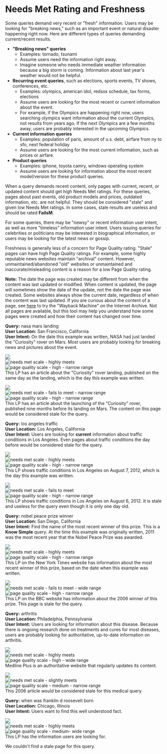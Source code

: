 # Needs Met Rating and Freshness

Some queries demand very recent or "fresh" information. Users may be looking for "breaking news," such as an important event or natural disaster happening right now. Here are different types of queries demanding current/recent results.

- **"Breaking news" queries**  
  - Examples: <span class="query">tornado</span>, <span class="query">tsunami</span>
  - Assume users need the information right away.  
  - Imagine someone who needs immediate weather information because a big storm is coming. Information about last year's weather would not be helpful.
- **Recurring event queries**, such as elections, sports events, TV shows, conferences, etc.  
  - Examples: <span class="query">olympics</span>, <span class="query">american idol</span>, <span class="query">redsox schedule</span>, <span class="query">tax forms</span>, <span class="query">elections</span>
  - Assume users are looking for the most recent or current information about the event.  
  - For example, if the Olympics are happening right now, users searching <span class="query">olympics</span> want information about the current Olympics, not results from years ago. If the next Olympics are a few months away, users are probably interested in the upcoming Olympics.
- **Current information queries**  
  - Examples: <span class="query">population of paris</span>, <span class="query">amount of u.s. debt</span>, <span class="query">airfare from ny to sfo</span>, <span class="query">next federal holiday</span>  
  - Assume users are looking for the most current information, such as prices or airfare.
- **Product queries**  
  - Examples: <span class="query">iphone</span>, <span class="query">toyota camry</span>, <span class="query">windows operating system</span>  
  - Assume users are looking for information about the most recent model/version for these product queries.

When a query demands recent content, only pages with current, recent, or updated content should get high Needs Met ratings. For these queries, pages about past events, old product models and prices, outdated information, etc. are not helpful. They should be considered "stale" and given low Needs Met ratings. In some cases, stale results are useless and should be rated **FailsM**.

For some queries, there may be "newsy" or recent information user intent, as well as more "timeless" information user intent. Users issuing queries for celebrities or politicians may be interested in biographical information, or users may be looking for the latest news or gossip.

Freshness is generally less of a concern for Page Quality rating. "Stale" pages can have high Page Quality ratings. For example, some highly reputable news websites maintain "archival" content. However, unmaintained/abandoned "old" websites or unmaintained and inaccurate/misleading content is a reason for a low Page Quality rating.

**Note:** The date the page was created may be different from when the content was last updated or modified. When content is updated, the page will sometimes show the date of the update, not the date the page was created. Some websites always show the current date, regardless of when the content was last updated. If you are curious about the content of a page, see [here](http://archive.org/web/web.php) to try the "Wayback Machine" on the Internet Archive. Not all pages are available, but this tool may help you understand how some pages were created and how their content has changed over time.

<div class="examples">
<div class="example">

**Query:** <span class="query">nasa mars landing</span>  
**User Location:** San Francisco, California  
**User Intent:** On the date this example was written, NASA had just landed the "Curiosity" rover on Mars. Most users are probably looking for breaking news and pictures about the event.

<div class="results">
<div class="result">

![](../images/img721.jpg)  
![needs met scale - highly meets](../images/hm.jpg)  
![page quality scale - high - narrow range](../images/high-narrow.jpg)  
This LP has an article about the "Curiosity" rover landing, published on the same day as the landing, which is the day this example was written.

</div>
<div class="result">

![](../images/img724.jpg)  
![needs met scale - fails to meet - narrow range](../images/failsm-narrow.jpg)  
![page quality scale - high - narrow range](../images/high-narrow.jpg)  
This LP has an article about the launching of the "Curiosity" rover, published nine months before its landing on Mars. The content on this page would be considered stale for the query.

</div>
</div>
</div>
<div class="example">

**Query:** <span class="query">los angeles traffic</span>  
**User Location:** Los Angeles, California  
**User Intent:** Users are looking for **current** information about traffic conditions in Los Angeles. Even pages about traffic conditions the day before would be considered stale for the query.

<div class="results">
<div class="result">

![](../images/img727.jpg)  
![needs met scale - highly meets](../images/hm.jpg)  
![page quality scale - high - narrow range](../images/high-narrow.jpg)  
This LP shows traffic conditions in Los Angeles on August 7, 2012, which is the day this example was written.

</div>
<div class="result">

![](../images/img730.jpg)  
![needs met scale - fails to meet](../images/failsm.jpg)  
![page quality scale - high - narrow range](../images/high-narrow.jpg)  
This LP shows traffic conditions in Los Angeles on August 6, 2012. It is stale and useless for the query even though it is only one day old.

</div>
</div>
</div>
<div class="example">

**Query:** <span class="query">nobel peace prize winner</span>  
**User Location:** San Diego, California  
**User Intent:** Find the name of the most recent winner of this prize. This is a **Know Simple** query. At the time this example was originally written, 2011 was the most recent year that the Nobel Peace Prize was awarded.

<div class="results">
<div class="result">

![](../images/img733.jpg)  
![needs met scale - highly meets](../images/hm.jpg)  
![page quality scale - high - narrow range](../images/high-narrow.jpg)  
This LP on the New York Times website has information about the most recent winner of this prize, based on the date when this example was written.

</div>
<div class="result">

![](../images/img736.jpg)  
![needs met scale - fails to meet - wide range](../images/failsm-wide.jpg)  
![page quality scale - high - narrow range](../images/high-narrow.jpg)  
This LP on the BBC website has information about the 2006 winner of this prize. This page is stale for the query.

</div>
</div>
</div>
<div class="example">

**Query:** <span class="query">arthritis</span>  
**User Location:** Philadelphia, Pennsylvania  
**User Intent:** Users are looking for information about this disease. Because there is ongoing research done on treatments and cures for most diseases, users are probably looking for authoritative, up-to-date information on arthritis.

<div class="results">
<div class="result">

![](../images/img740.jpg)  
![needs met scale - highly meets](../images/hm.jpg)  
![page quality scale - high - wide range](../images/high-wide.jpg)  
Medline Plus is an authoritative website that regularly updates its content.

</div>
<div class="result">

![](../images/img743.jpg)  
![needs met scale - slightly meets](../images/sm.jpg)  
![page quality scale - medium - narrow range](../images/medium-narrow.jpg)  
This 2006 article would be considered stale for this medical query.

</div>
</div>
</div>
<div class="example">

**Query:** <span class="query">when was franklin d roosevelt born</span>  
**User Location:** Chicago, Illinois  
**User Intent:** Users want to find this well understood fact.

<div class="results">
<div class="result">

![](../images/img746.jpg)  
![needs met scale - highly meets](../images/hm.jpg)  
![page quality scale - medium- wide range](../images/medium-wide.jpg)  
This LP has the information users are looking for.

</div>
<div class="result">

We couldn't find a stale page for this query.

</div>
</div>
</div>
</div>
